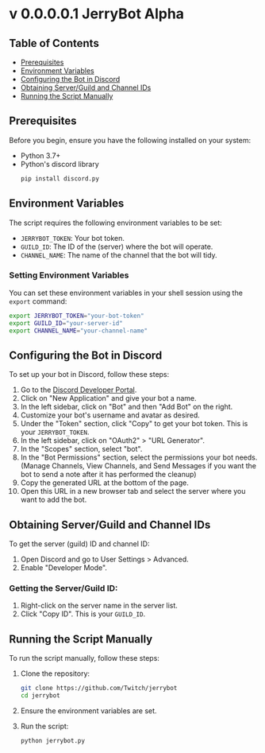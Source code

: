 # v 0.0.0.0.1 JerryBot Alpha

## Table of Contents

- [Prerequisites](#prerequisites)
- [Environment Variables](#environment-variables)
- [Configuring the Bot in Discord](#configuring-the-bot-in-discord)
- [Obtaining Server/Guild and Channel IDs](#obtaining-serverguild-and-channel-ids)
- [Running the Script Manually](#running-the-script-manually)


## Prerequisites

Before you begin, ensure you have the following installed on your system:

- Python 3.7+ 
- Python's discord library
   ```sh
   pip install discord.py
   ```

## Environment Variables

The script requires the following environment variables to be set:

- `JERRYBOT_TOKEN`: Your bot token.
- `GUILD_ID`: The ID of the (server) where the bot will operate.
- `CHANNEL_NAME`: The name of the channel that the bot will tidy.

### Setting Environment Variables

You can set these environment variables in your shell session using the `export` command:

```sh
export JERRYBOT_TOKEN="your-bot-token"
export GUILD_ID="your-server-id"
export CHANNEL_NAME="your-channel-name"
```

## Configuring the Bot in Discord

To set up your bot in Discord, follow these steps:

1. Go to the [Discord Developer Portal](https://discord.com/developers/applications).
2. Click on "New Application" and give your bot a name.
3. In the left sidebar, click on "Bot" and then "Add Bot" on the right.
4. Customize your bot's username and avatar as desired.
5. Under the "Token" section, click "Copy" to get your bot token. This is your `JERRYBOT_TOKEN`.
6. In the left sidebar, click on "OAuth2" > "URL Generator".
7. In the "Scopes" section, select "bot".
8. In the "Bot Permissions" section, select the permissions your bot needs. (Manage Channels, View Channels, and Send Messages if you want the bot to send a note after it has performed the cleanup)
9. Copy the generated URL at the bottom of the page.
10. Open this URL in a new browser tab and select the server where you want to add the bot.

## Obtaining Server/Guild and Channel IDs

To get the server (guild) ID and channel ID:

1. Open Discord and go to User Settings > Advanced.
2. Enable "Developer Mode".

### Getting the Server/Guild ID:

1. Right-click on the server name in the server list.
2. Click "Copy ID". This is your `GUILD_ID`.

## Running the Script Manually

To run the script manually, follow these steps:

1. Clone the repository:

    ```sh
    git clone https://github.com/Twitch/jerrybot
    cd jerrybot
    ```

2. Ensure the environment variables are set.

3. Run the script:

    ```sh
    python jerrybot.py
    ```


